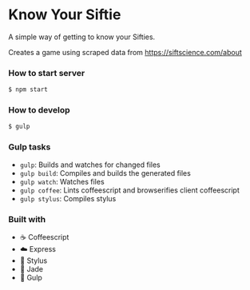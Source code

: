 # Know Your Siftie

A simple way of getting to know your Sifties.

Creates a game using scraped data from https://siftscience.com/about

### How to start server

```sh
$ npm start
```

### How to develop

```sh
$ gulp
```

### Gulp tasks

- `gulp`: Builds and watches for changed files
- `gulp build`: Compiles and builds the generated files
- `gulp watch`: Watches files
- `gulp coffee`: Lints coffeescript and browserifies client coffeescript
- `gulp stylus`: Compiles stylus

### Built with

- :coffee: Coffeescript
- :cloud: Express
- :lipstick: Stylus
- :gem: Jade
- :tropical_fish: Gulp

